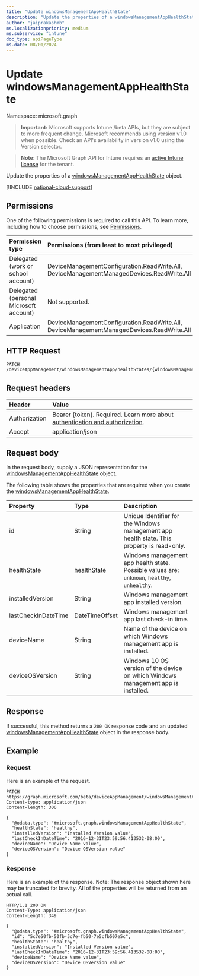 ```yaml
---
title: "Update windowsManagementAppHealthState"
description: "Update the properties of a windowsManagementAppHealthState object."
author: "jaiprakashmb"
ms.localizationpriority: medium
ms.subservice: "intune"
doc_type: apiPageType
ms.date: 08/01/2024
---
```


# Update windowsManagementAppHealthState

Namespace: microsoft.graph

> **Important:** Microsoft supports Intune /beta APIs, but they are subject to more frequent change. Microsoft recommends using version v1.0 when possible. Check an API's availability in version v1.0 using the Version selector.

> **Note:** The Microsoft Graph API for Intune requires an [active Intune license](https://go.microsoft.com/fwlink/?linkid=839381) for the tenant.

Update the properties of a [windowsManagementAppHealthState](../resources/intune-devices-windowsmanagementapphealthstate.md) object.

[!INCLUDE [national-cloud-support](../../includes/all-clouds.md)]

## Permissions
One of the following permissions is required to call this API. To learn more, including how to choose permissions, see [Permissions](/graph/permissions-reference).

|Permission type|Permissions (from least to most privileged)|
|:---|:---|
|Delegated (work or school account)|DeviceManagementConfiguration.ReadWrite.All, DeviceManagementManagedDevices.ReadWrite.All|
|Delegated (personal Microsoft account)|Not supported.|
|Application|DeviceManagementConfiguration.ReadWrite.All, DeviceManagementManagedDevices.ReadWrite.All|

## HTTP Request
<!-- {
  "blockType": "ignored"
}
-->
``` http
PATCH /deviceAppManagement/windowsManagementApp/healthStates/{windowsManagementAppHealthStateId}
```

## Request headers
|Header|Value|
|:---|:---|
|Authorization|Bearer {token}. Required. Learn more about [authentication and authorization](/graph/auth/auth-concepts).|
|Accept|application/json|

## Request body
In the request body, supply a JSON representation for the [windowsManagementAppHealthState](../resources/intune-devices-windowsmanagementapphealthstate.md) object.

The following table shows the properties that are required when you create the [windowsManagementAppHealthState](../resources/intune-devices-windowsmanagementapphealthstate.md).

|Property|Type|Description|
|:---|:---|:---|
|id|String|Unique Identifier for the Windows management app health state. This property is read-only.|
|healthState|[healthState](../resources/intune-devices-healthstate.md)|Windows management app health state. Possible values are: `unknown`, `healthy`, `unhealthy`.|
|installedVersion|String|Windows management app installed version.|
|lastCheckInDateTime|DateTimeOffset|Windows management app last check-in time.|
|deviceName|String|Name of the device on which Windows management app is installed.|
|deviceOSVersion|String|Windows 10 OS version of the device on which Windows management app is installed.|



## Response
If successful, this method returns a `200 OK` response code and an updated [windowsManagementAppHealthState](../resources/intune-devices-windowsmanagementapphealthstate.md) object in the response body.

## Example

### Request
Here is an example of the request.
``` http
PATCH https://graph.microsoft.com/beta/deviceAppManagement/windowsManagementApp/healthStates/{windowsManagementAppHealthStateId}
Content-type: application/json
Content-length: 300

{
  "@odata.type": "#microsoft.graph.windowsManagementAppHealthState",
  "healthState": "healthy",
  "installedVersion": "Installed Version value",
  "lastCheckInDateTime": "2016-12-31T23:59:56.413532-08:00",
  "deviceName": "Device Name value",
  "deviceOSVersion": "Device OSVersion value"
}
```

### Response
Here is an example of the response. Note: The response object shown here may be truncated for brevity. All of the properties will be returned from an actual call.
``` http
HTTP/1.1 200 OK
Content-Type: application/json
Content-Length: 349

{
  "@odata.type": "#microsoft.graph.windowsManagementAppHealthState",
  "id": "5c7e50fb-50fb-5c7e-fb50-7e5cfb507e5c",
  "healthState": "healthy",
  "installedVersion": "Installed Version value",
  "lastCheckInDateTime": "2016-12-31T23:59:56.413532-08:00",
  "deviceName": "Device Name value",
  "deviceOSVersion": "Device OSVersion value"
}
```